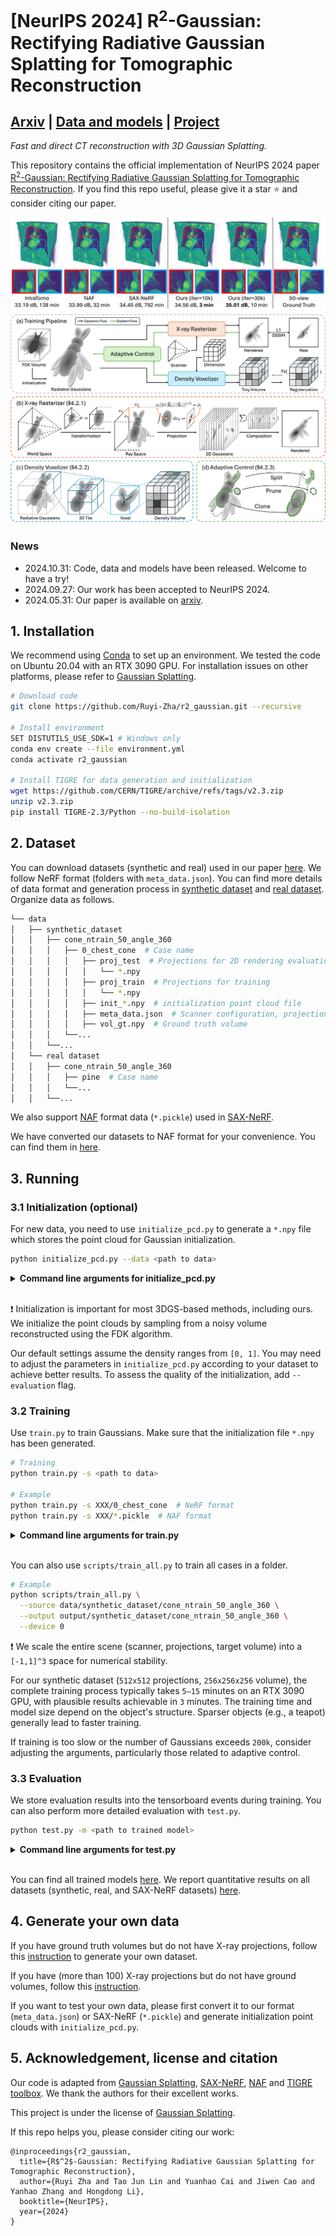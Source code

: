 # [NeurIPS 2024] R<sup>2</sup>-Gaussian: Rectifying Radiative Gaussian Splatting for Tomographic Reconstruction

## [Arxiv](https://arxiv.org/abs/2405.20693) | [Data and models](https://drive.google.com/drive/folders/15TtHvWokkREw47qO4yKAi1T5SQKOpf7p?usp=sharing) | [Project](https://ruyi-zha.github.io/r2_gaussian/r2_gaussian.html)

*Fast and direct CT reconstruction with 3D Gaussian Splatting.*

This repository contains the official implementation of NeurIPS 2024 paper [R<sup>2</sup>-Gaussian: Rectifying Radiative Gaussian Splatting for Tomographic Reconstruction](https://arxiv.org/abs/2405.20693). If you find this repo useful, please give it a star ⭐ and consider citing our paper.

![cover](assets/cover.png)
![cover](assets/pipeline.png)

### News

* 2024.10.31: Code, data and models have been released. Welcome to have a try!
* 2024.09.27: Our work has been accepted to NeurIPS 2024.
* 2024.05.31:  Our paper is available on [arxiv](https://arxiv.org/abs/2405.20693).

## 1. Installation

We recommend using [Conda](https://docs.conda.io/en/latest/miniconda.html) to set up an environment. We tested the code on Ubuntu 20.04 with an RTX 3090 GPU. For installation issues on other platforms, please refer to [Gaussian Splatting](https://github.com/graphdeco-inria/gaussian-splatting).

```sh
# Download code
git clone https://github.com/Ruyi-Zha/r2_gaussian.git --recursive

# Install environment
SET DISTUTILS_USE_SDK=1 # Windows only
conda env create --file environment.yml
conda activate r2_gaussian

# Install TIGRE for data generation and initialization
wget https://github.com/CERN/TIGRE/archive/refs/tags/v2.3.zip
unzip v2.3.zip
pip install TIGRE-2.3/Python --no-build-isolation
```

## 2. Dataset

You can download datasets (synthetic and real) used in our paper [here](https://drive.google.com/drive/folders/1YZ3w87XrCNyjDRos6gkY8zgT5hESl-PN?usp=sharing). We follow NeRF format (folders with `meta_data.json`). You can find more details of data format and generation process in [synthetic dataset](data_generator/synthetic_dataset/README.md) and [real dataset](data_generator/real_dataset/README.md). Organize data as follows.

```sh
└── data
│   ├── synthetic_dataset
│   │   ├── cone_ntrain_50_angle_360
│   │   │   ├── 0_chest_cone  # Case name
│   │   │   │   ├── proj_test  # Projections for 2D rendering evaluation
│   │   │   │   │   └── *.npy
│   │   │   │   ├── proj_train  # Projections for training
│   │   │   │   │   └── *.npy
│   │   │   │   ├── init_*.npy  # initialization point cloud file
│   │   │   │   ├── meta_data.json  # Scanner configuration, projection parameters, etc.
│   │   │   │   ├── vol_gt.npy  # Ground truth volume
│   │   │   └──...
│   │   └──...
│   └── real dataset
│   │   ├── cone_ntrain_50_angle_360
│   │   │   ├── pine  # Case name
│   │   │   └──...
│   │   └──...
```

We also support [NAF](https://github.com/Ruyi-Zha/naf_cbct) format data (`*.pickle`) used in [SAX-NeRF](https://github.com/caiyuanhao1998/SAX-NeRF).

We have converted our datasets to NAF format for your convenience. You can find them in [here](https://drive.google.com/drive/folders/1YZ3w87XrCNyjDRos6gkY8zgT5hESl-PN?usp=sharing).


## 3. Running

### 3.1 Initialization (optional)

For new data, you need to use `initialize_pcd.py` to generate a `*.npy` file which stores the point cloud for Gaussian initialization.

```sh
python initialize_pcd.py --data <path to data>
```

<details>
<summary><span style="font-weight: bold;">Command line arguments for initialize_pcd.py</span></summary>

##### -data

Path to the source directory containing `meta_data.json` or `*.pickle`.

##### -output

Path to the output `*.npy` file. `<path to data>/<data name>_init.npy` by default.

##### --evaluate
Add this flag to evaluate the 3D PSNR of initial Gaussians. It is used for debugging purpose since it uses the ground truth volume.

##### -recon_method

Method used for reconstructing initial volume. Now we support `fdk` (sample from FDK volume) or `random` (sample randomly). `fdk` by default.

##### -n_points

Number of points for initialization. `50000` by default.

##### -density_thresh

We sample voxels with density higher than the threshold. `0.05` by default.

##### -density_rescale

We emperically rescale the queried density value to account for occlusion. `0.15` by default.

</details>
<br>

:exclamation: Initialization is important for most 3DGS-based methods, including ours. We initialize the point clouds by sampling from a noisy volume reconstructed using the FDK algorithm.

Our default settings assume the density ranges from `[0, 1]`. You may need to adjust the parameters in `initialize_pcd.py` according to your dataset to achieve better results. To assess the quality of the initialization, add `--evaluation` flag.


### 3.2 Training

Use `train.py` to train Gaussians. Make sure that the initialization file `*.npy` has been generated.

```sh
# Training
python train.py -s <path to data>

# Example
python train.py -s XXX/0_chest_cone  # NeRF format
python train.py -s XXX/*.pickle  # NAF format
```

<details>
<summary><span style="font-weight: bold;">Command line arguments for train.py</span></summary>

#### Dataset and Model

##### -source_path / -s

Path to the source directory containing `meta_data.json` or `*.pickle`.

##### -model_path / -m

Path where the trained model should be stored (```output/<random>``` by default).

##### -ply_path

Path to initialization point cloud `*.npy`. `<path to data>/<data name>_init.npy` by default.

##### -scale_min

Minimum scale of a Gaussian (expressed as a percentage of the volume size). `0.0005` by default.

##### -scale_max

Maximum scale of a Gaussian (expressed as a percentage of the volume size). `0.5` by default.

##### -eval

Add this flag to evaluate 2D rendering during training.

#### Optimizer

##### -iterations

Number of total iterations to train for, `30_000` by default.

##### -position_lr_init

Initial position learning rate, `0.0002` by default.
  
##### -position_lr_final

Initial position learning rate, `0.00002` by default.
  
##### -position_lr_max_steps

Number of steps (from 0) where position learning rate goes from `initial` to `final`. `30_000` by default.
  
##### -density_lr_init

Initial density learning rate, `0.01` by default.
  
##### -density_lr_final
  
Initial density learning rate, `0.001` by default.
  
##### -density_lr_max_steps
  
Number of steps (from 0) where density learning rate goes from `initial` to `final`. `30_000` by default.
  
##### -scaling_lr_init
  
Initial scaling learning rate, `0.005` by default.
  
##### -scaling_lr_final
  
Initial scaling learning rate, `0.0005` by default.
  
##### -scaling_lr_max_steps
  
Number of steps (from 0) where scaling learning rate goes from `initial` to `final`. `30_000` by default.
  
##### -rotation_lr_init
  
Initial rotation learning rate, `0.001` by default.
  
##### -rotation_lr_final
  
Initial rotation learning rate, `0.0001` by default.
  
##### -rotation_lr_max_steps
  
Number of steps (from 0) where rotation learning rate goes from `initial` to `final`. `30_000` by default.
  
##### -lambda_dssim

Weight of SSIM loss. `0.25` by default.
  
##### -lambda_tv
  
Weight of total variation loss. `0.05` by default.
  
##### -tv_vol_size
  
Size of tiny volume used for computing total variation. `32` by default.
  
##### -density_min_threshold
  
For adaptive control. Prune Gaussians with density less than this threshold. `0.00001` by default.
  
##### -densification_interval
  
How frequently to densify, `100` (every 100 iterations) by default.
  
##### -densify_from_iter
  
Iteration where densification starts, `500` by default.
  
##### -densify_until_iter
  
Iteration where densification stops, `15_000` by default.
  
##### -densify_grad_threshold
  
Limit that decides if points should be densified based on position gradient, `5.0e-5` by default.
  
##### -densify_scale_threshold
  
Densify Gaussians with 3D size larger than this threshold (expressed as a percentage of the volume size). `0.1` by default.
  
##### -max_screen_size
  
Prune Gaussians with 2D screen size larger than this threshold. `None` by default.
  
##### -max_scale
  
Prune Gaussians with 3D size larger than this threshold. `None` by default.
  
##### -max_num_gaussians
  
Stop denstification if Gaussians are more than this threshold. `500_000` by default.

#### Others
  
##### -test_iterations
  
Space-separated iterations at which the training script evaluate rendering and reconstruction performance over test set.
  
##### -save_iterations
  
Space-separated iterations at which the training script saves the Gaussian model.
  
##### -checkpoint_iterations
  
Space-separated iterations at which to store a checkpoint for continuing later, saved in the model directory.
  
##### -start_checkpoint
  
Path to a saved checkpoint to continue training from.
  
##### -quiet
  
Flag to omit any text written to standard out pipe.
  
##### -config
  
Path to `*.yml` file. If specified, overwrite other parameters.

</details>
<br>

You can also use `scripts/train_all.py` to train all cases in a folder.

```sh
# Example
python scripts/train_all.py \
  --source data/synthetic_dataset/cone_ntrain_50_angle_360 \
  --output output/synthetic_dataset/cone_ntrain_50_angle_360 \
  --device 0
```

:exclamation:  We scale the entire scene (scanner, projections, target volume) into a `[-1,1]^3` space for numerical stability.

For our synthetic dataset (`512x512` projections, `256x256x256` volume), the complete training process typically takes `5–15` minutes on an RTX 3090 GPU, with plausible results achievable in `3` minutes. The training time and model size depend on the object's structure. Sparser objects (e.g., a teapot) generally lead to faster training.

If training is too slow or the number of Gaussians exceeds `200k`, consider adjusting the arguments, particularly those related to adaptive control.

### 3.3 Evaluation

We store evaluation results into the tensorboard events during training. You can also perform more detailed evaluation with `test.py`.

```sh
python test.py -m <path to trained model>
```

<details>
<summary><span style="font-weight: bold;">Command line arguments for test.py</span></summary>

##### -model_path / -m
  
Path where the trained model should be stored. ```output/<random>``` by default.
  
##### -source_path / -s
  
Path to the source directory containing `meta_data.json` or `*.pickle`. If not set, it will be automatically loaded from the model path.
  
##### -iterations
  
Iterations for evaluation. `-1` (latest iteration) by default.
  
##### -skip_render_train
  
Flag to skip rendering the training set.
  
##### -skip_render_test
  
Flag to skip rendering the testing set.
  
##### -skip_recon
  
Flag to skip reconstructing the volume.

</details>
<br>

You can find all trained models [here](https://drive.google.com/drive/folders/1HIvO7aS2gbp7Qx3ceHiRSNoAKKS_VnjU?usp=sharing). We report quantitative results on all datasets (synthetic, real, and SAX-NeRF datasets) [here](assets/results.md).

## 4. Generate your own data

If you have ground truth volumes but do not have X-ray projections, follow this [instruction](data_generator/synthetic_dataset/README.md) to generate your own dataset.

If you have (more than 100) X-ray projections but do not have ground volumes, follow this [instruction](data_generator/real_dataset/README.md).

If you want to test your own data, please first convert it to our format (`meta_data.json`) or SAX-NeRF (`*.pickle`) and generate initialization point clouds with `initialize_pcd.py`.

## 5. Acknowledgement, license and citation

Our code is adapted from [Gaussian Splatting](https://github.com/graphdeco-inria/gaussian-splatting), [SAX-NeRF](https://github.com/caiyuanhao1998/SAX-NeRF), [NAF](https://github.com/Ruyi-Zha/naf_cbct) and [TIGRE toolbox](https://github.com/CERN/TIGRE.git). We thank the authors for their excellent works.

This project is under the license of [Gaussian Splatting](https://github.com/graphdeco-inria/gaussian-splatting).

If this repo helps you, please consider citing our work:

```
@inproceedings{r2_gaussian,
  title={R$^2$-Gaussian: Rectifying Radiative Gaussian Splatting for Tomographic Reconstruction},
  author={Ruyi Zha and Tao Jun Lin and Yuanhao Cai and Jiwen Cao and Yanhao Zhang and Hongdong Li},
  booktitle={NeurIPS},
  year={2024}
}
```
